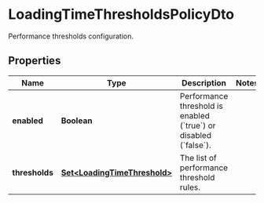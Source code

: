 

# LoadingTimeThresholdsPolicyDto

Performance thresholds configuration.

## Properties

| Name | Type | Description | Notes |
|------------ | ------------- | ------------- | -------------|
|**enabled** | **Boolean** | Performance threshold is enabled (&#x60;true&#x60;) or disabled (&#x60;false&#x60;). |  |
|**thresholds** | [**Set&lt;LoadingTimeThreshold&gt;**](LoadingTimeThreshold.md) | The list of performance threshold rules. |  |



